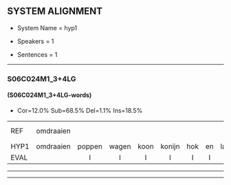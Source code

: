 
## SYSTEM ALIGNMENT

- System Name = hyp1

- Speakers = 1

- Sentences = 1

---

### S06C024M1_3+4LG

#### (S06C024M1_3+4LG-words)

- Cor=12.0%	Sub=68.5%	Del=1.1%	Ins=18.5%

|  |  |  |  |  |  |  |  |  |  |  |  |  |  |  |  |  |  |  |  |  |  |  |  |  |  |  |  |  |  |  |  |  |  |  |  |  |  |  |  |  |  |  |  |  |  |  |  |  |  |  |  |  |  |  |  |  |  |  |  |  |  |  |  |  |  |  |  |  |  |  |  |  |  |  |  |  |  |  |  |  |  |  |  |  |  |  |  |  |  |  |  |  |
|:--- |:---:|:---:|:---:|:---:|:---:|:---:|:---:|:---:|:---:|:---:|:---:|:---:|:---:|:---:|:---:|:---:|:---:|:---:|:---:|:---:|:---:|:---:|:---:|:---:|:---:|:---:|:---:|:---:|:---:|:---:|:---:|:---:|:---:|:---:|:---:|:---:|:---:|:---:|:---:|:---:|:---:|:---:|:---:|:---:|:---:|:---:|:---:|:---:|:---:|:---:|:---:|:---:|:---:|:---:|:---:|:---:|:---:|:---:|:---:|:---:|:---:|:---:|:---:|:---:|:---:|:---:|:---:|:---:|:---:|:---:|:---:|:---:|:---:|:---:|:---:|:---:|:---:|:---:|:---:|:---:|:---:|:---:|:---:|:---:|:---:|:---:|:---:|:---:|:---:|:---:|:---:|:---:|
| REF | omdraaien |  |  |  |  |  |  |  |  |  |  |  | poppenwagen | konijnenhok | *(konijnhok) | elastiekje | elastiekje | ruziemaken | * | * | * | teddybeer | * | * | * | * | dierentuin | paddenstoelen | * | verstoppertje | wasmachine | fototoestel | toiletpapier | * | vrachtwagen |  | buurmannen | vogelkooi | olifant | * | * | * | schommelen | * | iedereen | * | schoenenwinkel |  | schoenenwinkel | knutselen | ophangen | verjaardag | sprookjesboek | * | tandenborstel | * | lucifer | * | * | * | * | * | achterdeur | ziekenhuis |  | * | nieuwsgierig | *(afbeelden) | afblijven |  |  |  | * | kabouter | * | * | * | * | * | sneeuwwitje | * | * | goeiendag | vakantie | limonade | autorijden | eindelijk | familie | *(cocacola) | *t | * | chocolade |
| HYP1 | omdraaien | poppen | wagen | koon | konijn | hok | en | laastiekje | last | ik | ui | ruizie | maken | reizen | maken | reismaken | te | te | bij | wie | tebiber | dur | runtuin | pad | dustoulv | lunv | verstoppuntje | was | machinev | foto's | toestel | dollet | papier | gu | vrachtwagen | beurmannetje | voor | golkooi | olifant |  | schoen | scha | schoum | mellen | schoideveen | schoenschoenenwerken | schoenenwinkel | bedoel | 'k | knutsullen | ophangen | verjaardag | sprookjes | boek | tanden | borstel | luikjeffer | slaps | slap | reer | kamer | achter | deur | ziekenhuis | nu | schguren | nieuwsgierig | afbeelden | afblijven | copbouter | kaboter | waa | washang | washont | tje | wasonder | sneeuw | witje | gooi | goeien | dag | vaak | kuntje | lemonade | auto | rijden | eindelijk | familie | cokacola | uh | coa | choculade |
| EVAL |  | I | I | I | I | I | I | I | I | I | I | I | S | S | S | S | S | S | S | S | S | S | S | S | S | S | S | S | S | S | S | S | S | S |  | I | S | S |  | D | S | S | S | S | S | S |  | I | S | S |  |  | S | S | S | S | S | S | S | S | S | S | S |  | I | S |  | S |  | I | I | I | S | S | S | S | S | S | S | S | S | S | S | S | S | S |  |  | S | S | S | S |
---

---
